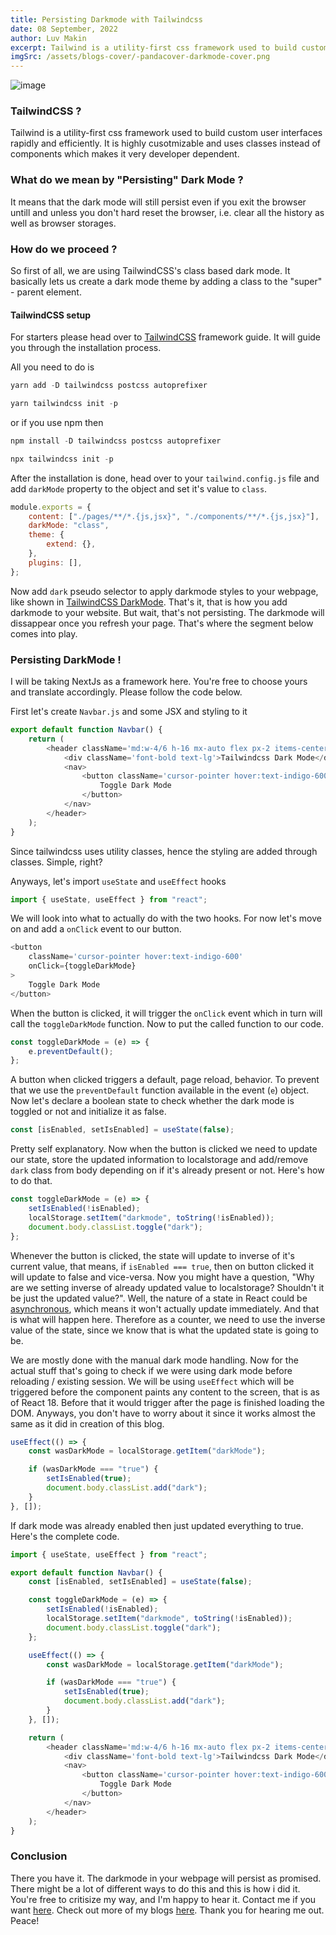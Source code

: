 ```yaml
---
title: Persisting Darkmode with Tailwindcss
date: 08 September, 2022
author: Luv Makin
excerpt: Tailwind is a utility-first css framework used to build custom user interfaces rapidly and efficiently. It is highly cusotmizable and uses classes instead of components which makes it very developer dependent.
imgSrc: /assets/blogs-cover/-pandacover-darkmode-cover.png
---
```


![image](/assets/blogs-cover/-pandacover-darkmode-cover.png)

### TailwindCSS ?

Tailwind is a utility-first css framework used to build custom user interfaces rapidly and efficiently. It is highly cusotmizable and uses classes instead of components which makes it very developer dependent.

### What do we mean by "Persisting" Dark Mode ?

It means that the dark mode will still persist even if you exit the browser untill and unless you don't hard reset the browser, i.e. clear all the history as well as browser storages.

### How do we proceed ?

So first of all, we are using TailwindCSS's class based dark mode. It basically lets us create a dark mode theme by adding a class to the "super" - parent element.

#### TailwindCSS setup

For starters please head over to [TailwindCSS](https://tailwindcss.com/docs/installation/framework-guides) framework guide.
It will guide you through the installation process.

All you need to do is

```js
yarn add -D tailwindcss postcss autoprefixer

yarn tailwindcss init -p
```

or if you use npm then

```js
npm install -D tailwindcss postcss autoprefixer

npx tailwindcss init -p
```

After the installation is done, head over to your `tailwind.config.js` file and add `darkMode` property to the object and set it's value to `class`.

```js
module.exports = {
	content: ["./pages/**/*.{js,jsx}", "./components/**/*.{js,jsx}"],
	darkMode: "class",
	theme: {
		extend: {},
	},
	plugins: [],
};
```

Now add `dark` pseudo selector to apply darkmode styles to your webpage, like shown in [TailwindCSS DarkMode](https://tailwindcss.com/docs/dark-mode#toggling-dark-mode-manually). That's it, that is how you add darkmode to your website. But wait, that's not persisting. The darkmode will dissappear once you refresh your page. That's where the segment below comes into play.

### Persisting DarkMode !

I will be taking NextJs as a framework here. You're free to choose yours and translate accordingly. Please follow the code below.

First let's create `Navbar.js` and some JSX and styling to it

```js
export default function Navbar() {
	return (
		<header className='md:w-4/6 h-16 mx-auto flex px-2 items-center justify-between'>
			<div className='font-bold text-lg'>Tailwindcss Dark Mode</div>
			<nav>
				<button className='cursor-pointer hover:text-indigo-600'>
					Toggle Dark Mode
				</button>
			</nav>
		</header>
	);
}
```

Since tailwindcss uses utility classes, hence the styling are added through classes. Simple, right?

Anyways, let's import `useState` and `useEffect` hooks

```js
import { useState, useEffect } from "react";
```

We will look into what to actually do with the two hooks. For now let's move on and add a `onClick` event to our button.

```js
<button
	className='cursor-pointer hover:text-indigo-600'
	onClick={toggleDarkMode}
>
	Toggle Dark Mode
</button>
```

When the button is clicked, it will trigger the `onClick` event which in turn will call the `toggleDarkMode` function.
Now to put the called function to our code.

```js
const toggleDarkMode = (e) => {
	e.preventDefault();
};
```

A button when clicked triggers a default, page reload, behavior. To prevent that we use the `preventDefault` function available in the event (`e`) object. Now let's declare a boolean state to check whether the dark mode is toggled or not and initialize it as false.

```js
const [isEnabled, setIsEnabled] = useState(false);
```

Pretty self explanatory. Now when the button is clicked we need to update our state, store the updated information to localstorage and add/remove `dark` class from body depending on if it's already present or not. Here's how to do that.

```js
const toggleDarkMode = (e) => {
	setIsEnabled(!isEnabled);
	localStorage.setItem("darkmode", toString(!isEnabled));
	document.body.classList.toggle("dark");
};
```

Whenever the button is clicked, the state will update to inverse of it's current value, that means, if `isEnabled === true`, then on button clicked it will update to false and vice-versa. Now you might have a question, "Why are we setting inverse of already updated value to localstorage? Shouldn't it be just the updated value?". Well, the nature of a state in React could be [asynchronous](https://reactjs.org/docs/state-and-lifecycle.html#state-updates-may-be-asynchronous), which means it won't actually update immediately. And that is what will happen here. Therefore as a counter, we need to use the inverse value of the state, since we know that is what the updated state is going to be.

We are mostly done with the manual dark mode handling. Now for the actual stuff that's going to check if we were using dark mode before reloading / existing session. We will be using `useEffect` which will be triggered before the component paints any content to the screen, that is as of React 18. Before that it would trigger after the page is finished loading the DOM. Anyways, you don't have to worry about it since it works almost the same as it did in creation of this blog.

```js
useEffect(() => {
	const wasDarkMode = localStorage.getItem("darkMode");

	if (wasDarkMode === "true") {
		setIsEnabled(true);
		document.body.classList.add("dark");
	}
}, []);
```

If dark mode was already enabled then just updated everything to true. Here's the complete code.

```js
import { useState, useEffect } from "react";

export default function Navbar() {
	const [isEnabled, setIsEnabled] = useState(false);

	const toggleDarkMode = (e) => {
		setIsEnabled(!isEnabled);
		localStorage.setItem("darkmode", toString(!isEnabled));
		document.body.classList.toggle("dark");
	};

	useEffect(() => {
		const wasDarkMode = localStorage.getItem("darkMode");

		if (wasDarkMode === "true") {
			setIsEnabled(true);
			document.body.classList.add("dark");
		}
	}, []);

	return (
		<header className='md:w-4/6 h-16 mx-auto flex px-2 items-center justify-between'>
			<div className='font-bold text-lg'>Tailwindcss Dark Mode</div>
			<nav>
				<button className='cursor-pointer hover:text-indigo-600'>
					Toggle Dark Mode
				</button>
			</nav>
		</header>
	);
}
```

### Conclusion

There you have it. The darkmode in your webpage will persist as promised. There might be a lot of different ways to do this and this is how i did it. You're free to critisize my way, and I'm happy to hear it. Contact me if you want [here](https://luv-sage.vercel.app/contact). Check out more of my blogs [here](https://luv-sage.vercel.app/blogs). Thank you for hearing me out. Peace!

